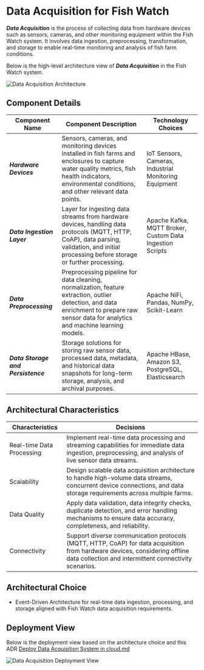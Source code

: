 # Data Acquisition for Fish Watch

***Data Acquisition*** is the process of collecting data from hardware devices such as sensors, cameras, and other monitoring equipment within the Fish Watch system. It involves data ingestion, preprocessing, transformation, and storage to enable real-time monitoring and analysis of fish farm conditions.

Below is the high-level architecture view of ***Data Acquisition*** in the Fish Watch system.

![Data Acquisition Architecture](https://example.com/data-acquisition-architecture.png)

## Component Details

| Component Name  | Component Description | Technology Choices |
| ------------- | ------------- | ------------- |
| ***Hardware Devices***  | Sensors, cameras, and monitoring devices installed in fish farms and enclosures to capture water quality metrics, fish health indicators, environmental conditions, and other relevant data points. | IoT Sensors, Cameras, Industrial Monitoring Equipment |
| ***Data Ingestion Layer***  | Layer for ingesting data streams from hardware devices, handling data protocols (MQTT, HTTP, CoAP), data parsing, validation, and initial processing before storage or further processing. | Apache Kafka, MQTT Broker, Custom Data Ingestion Scripts |
| ***Data Preprocessing***  | Preprocessing pipeline for data cleaning, normalization, feature extraction, outlier detection, and data enrichment to prepare raw sensor data for analytics and machine learning models. | Apache NiFi, Pandas, NumPy, Scikit-Learn |
| ***Data Storage and Persistence***  | Storage solutions for storing raw sensor data, processed data, metadata, and historical data snapshots for long-term storage, analysis, and archival purposes. | Apache HBase, Amazon S3, PostgreSQL, Elasticsearch |

## Architectural Characteristics

| Characteristics  | Decisions |
| ------------- | ------------- |
| Real-time Data Processing  | Implement real-time data processing and streaming capabilities for immediate data ingestion, preprocessing, and analysis of live sensor data streams. |
| Scalability  | Design scalable data acquisition architecture to handle high-volume data streams, concurrent device connections, and data storage requirements across multiple farms. |
| Data Quality  | Apply data validation, data integrity checks, duplicate detection, and error handling mechanisms to ensure data accuracy, completeness, and reliability. |
| Connectivity  | Support diverse communication protocols (MQTT, HTTP, CoAP) for data acquisition from hardware devices, considering offline data collection and intermittent connectivity scenarios. |

## Architectural Choice

- Event-Driven Architecture for real-time data ingestion, processing, and storage aligned with Fish Watch data acquisition requirements.

## Deployment View
Below is the deployment view based on the architecture choice and this ADR [Deploy Data Acquisition System in cloud.md](https://github.com/example/adr-repo/blob/main/ADRs/Deploy%20Data%20Acquisition%20System%20in%20cloud.md)

![Data Acquisition Deployment View](https://example.com/data-acquisition-deployment.png)
